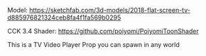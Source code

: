 Model: https://sketchfab.com/3d-models/2018-flat-screen-tv-d885976821324ceb8fa4f1fa569b0295

CCK 3.4 
Shader: https://github.com/poiyomi/PoiyomiToonShader

This is a TV Video Player Prop you can spawn in any world 
